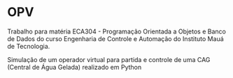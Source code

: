 # OPV

Trabalho para matéria ECA304 - Programação Orientada a Objetos e Banco de Dados do curso Engenharia de Controle e Automação do Instituto Mauá de Tecnologia.

Simulação de um operador virtual para partida e controle de uma CAG (Central de Água Gelada) realizado em Python
